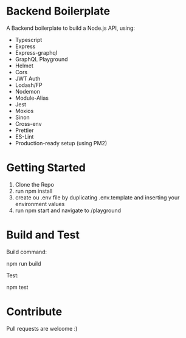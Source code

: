 # Backend Boilerplate 
A Backend boilerplate to build a Node.js API, using:
  - Typescript
  - Express
  - Express-graphql
  - GraphQL Playground
  - Helmet
  - Cors
  - JWT Auth
  - Lodash/FP
  - Nodemon
  - Module-Alias
  - Jest
  - Moxios
  - Sinon
  - Cross-env
  - Prettier
  - ES-Lint
  - Production-ready setup (using PM2)

# Getting Started
1.	Clone the Repo
2.	run npm install
3.	create ou .env file by duplicating .env.template and inserting your environment values
4.	run npm start and navigate to <your base url>/playground

# Build and Test
Build command:

npm run build

Test:

npm test

# Contribute
Pull requests are welcome :)
